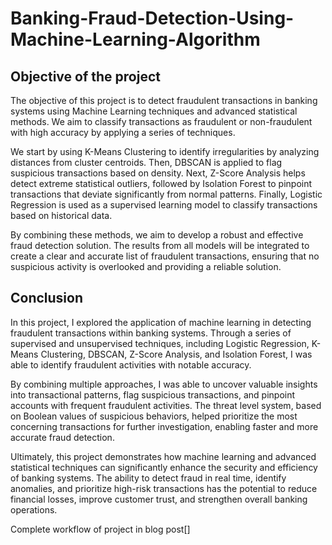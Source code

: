 # Banking-Fraud-Detection-Using-Machine-Learning-Algorithm
## Objective of the project

The objective of this project is to detect fraudulent transactions in banking systems using Machine Learning techniques and advanced statistical methods. We aim to classify transactions as fraudulent or non-fraudulent with high accuracy by applying a series of techniques.

We start by using K-Means Clustering to identify irregularities by analyzing distances from cluster centroids. Then, DBSCAN is applied to flag suspicious transactions based on density. Next, Z-Score Analysis helps detect extreme statistical outliers, followed by Isolation Forest to pinpoint transactions that deviate significantly from normal patterns. Finally, Logistic Regression is used as a supervised learning model to classify transactions based on historical data.

By combining these methods, we aim to develop a robust and effective fraud detection solution. The results from all models will be integrated to create a clear and accurate list of fraudulent transactions, ensuring that no suspicious activity is overlooked and providing a reliable solution.

## Conclusion

In this project, I explored the application of machine learning in detecting fraudulent transactions within banking systems. Through a series of supervised and unsupervised techniques, including Logistic Regression, K-Means Clustering, DBSCAN, Z-Score Analysis, and Isolation Forest, I was able to identify fraudulent activities with notable accuracy.

By combining multiple approaches, I was able to uncover valuable insights into transactional patterns, flag suspicious transactions, and pinpoint accounts with frequent fraudulent activities. The threat level system, based on Boolean values of suspicious behaviors, helped prioritize the most concerning transactions for further investigation, enabling faster and more accurate fraud detection.

Ultimately, this project demonstrates how machine learning and advanced statistical techniques can significantly enhance the security and efficiency of banking systems. The ability to detect fraud in real time, identify anomalies, and prioritize high-risk transactions has the potential to reduce financial losses, improve customer trust, and strengthen overall banking operations.

Complete workflow of project in blog post[]
